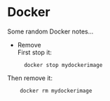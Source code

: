 
# Docker

Some random Docker notes...

* Remove  
First stop it:  

        docker stop mydockerimage

Then remove it:

        docker rm mydockerimage

